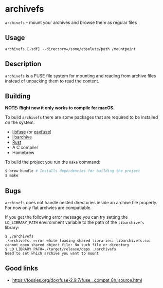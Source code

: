 # archivefs
  `archivefs` - mount your archives and browse them as regular files

## Usage
  ```man
  archivefs [-sdf] --directory=/some/absolute/path /mountpoint
  ```

## Description
  `archivefs` is a FUSE file system for mounting and reading from archive files
  instead of unpacking them to read the content.

## Building
  __NOTE: Right now it only works to compile for macOS.__
  
  To build `archivefs` there are some packages that are required to be
  installed on the system:

  * [libfuse](https://github.com/libfuse/libfuse) (or [osxfuse](https://github.com/osxfuse/osxfuse))
  * [libarchive](https://github.com/libarchive/libarchive)
  * [Rust](https://www.rustup.rs/)
  * A C compiler
  * Homebrew

  To build the project you run the `make` command:
  ```sh
  $ brew bundle # Installs dependencies for building the project
  $ make
  ```

## Bugs
  `archivefs` does not handle nested directories inside an archive file
  properly. For now only flat archvies are compatiable.

  If you get the following error message you can try setting the
  `LD_LIBRARY_PATH` environment variable to the path of the `libarchivefs`
  library:

  ```
  $ ./archivefs
  ./archivefs: error while loading shared libraries: libarchivefs.so: cannot open shared object file: No such file or directory
  $ LD_LIBRARY_PATH=./target/release/deps ./archivefs
  Need to set which archive you want to mount
  ```


## Good links
  * https://fossies.org/dox/fuse-2.9.7/fuse__compat_8h_source.html
